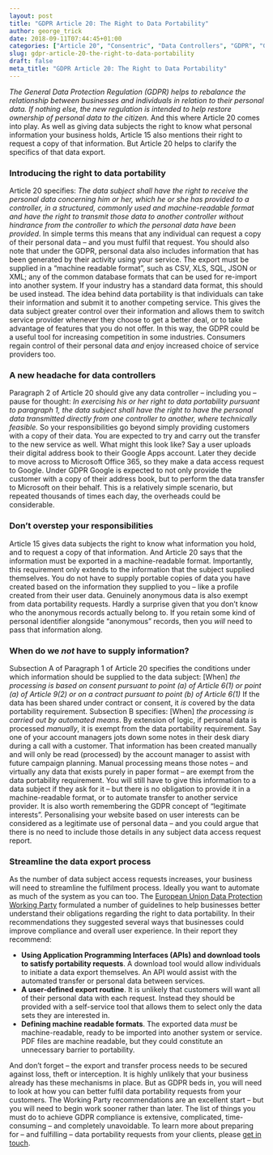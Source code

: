 ```yaml
---
layout: post
title: "GDPR Article 20: The Right to Data Portability"
author: george_trick
date: 2018-09-11T07:44:45+01:00
categories: ["Article 20", "Consentric", "Data Controllers", "GDPR", "GDPR Article 20: The Right to Data Portability", "Opinions", "Permissions"]
slug: gdpr-article-20-the-right-to-data-portability
draft: false
meta_title: "GDPR Article 20: The Right to Data Portability"
---
```


_The General Data Protection Regulation (GDPR) helps to rebalance the relationship between businesses and individuals in relation to their personal data. If nothing else, the new regulation is intended to help restore ownership of personal data to the citizen._ And this where Article 20 comes into play. As well as giving data subjects the right to know what personal information your business holds, Article 15 also mentions their right to request a copy of that information. But Article 20 helps to clarify the specifics of that data export.

### Introducing the right to data portability

Article 20 specifies: _The data subject shall have the right to receive the personal data concerning him or her, which he or she has provided to a controller, in a structured, commonly used and machine-readable format and have the right to transmit those data to another controller without hindrance from the controller to which the personal data have been provided_. In simple terms this means that any individual can request a copy of their personal data – and you must fulfil that request. You should also note that under the GDPR, personal data also includes information that has been generated by their activity using your service. The export must be supplied in a “machine readable format”, such as CSV, XLS, SQL, JSON or XML; any of the common database formats that can be used for re-import into another system. If your industry has a standard data format, this should be used instead. The idea behind data portability is that individuals can take their information and submit it to another competing service. This gives the data subject greater control over their information and allows them to switch service provider whenever they choose to get a better deal, or to take advantage of features that you do not offer. In this way, the GDPR could be a useful tool for increasing competition in some industries. Consumers regain control of their personal data _and_ enjoy increased choice of service providers too.

### A new headache for data controllers

Paragraph 2 of Article 20 should give any data controller – including you – pause for thought: _In exercising his or her right to data portability pursuant to paragraph 1, the data subject shall have the right to have the personal data transmitted directly from one controller to another, where technically feasible._ So your responsibilities go beyond simply providing customers with a copy of their data. You are expected to try and carry out the transfer to the new service as well. What might this look like? Say a user uploads their digital address book to their Google Apps account. Later they decide to move across to Microsoft Office 365, so they make a data access request to Google. Under GDPR Google is expected to not only provide the customer with a copy of their address book, but to perform the data transfer to Microsoft on their behalf. This is a relatively simple scenario, but repeated thousands of times each day, the overheads could be considerable.

### Don’t overstep your responsibilities

Article 15 gives data subjects the right to know what information you hold, and to request a copy of that information. And Article 20 says that the information must be exported in a machine-readable format. Importantly, this requirement only extends to the information that the subject supplied themselves. You do not have to supply portable copies of data you have created based on the information they supplied to you – like a profile created from their user data. Genuinely anonymous data is also exempt from data portability requests. Hardly a surprise given that you don’t know who the anonymous records actually belong to. If you retain some kind of personal identifier alongside “anonymous” records, then you _will_ need to pass that information along.

### When do we _not_ have to supply information?

Subsection A of Paragraph 1 of Article 20 specifies the conditions under which information should be supplied to the data subject: \[When\] _the processing is based on consent pursuant to point (a) of Article 6(1) or point (a) of Article 9(2) or on a contract pursuant to point (b) of Article 6(1)_ If the data has been shared under contract or consent, it _is_ covered by the data portability requirement. Subsection B specifies: \[When\] _the processing is carried out by automated means_. By extension of logic, if personal data is processed _manually_, it is exempt from the data portability requirement. Say one of your account managers jots down some notes in their desk diary during a call with a customer. That information has been created manually and will only be read (processed) by the account manager to assist with future campaign planning. Manual processing means those notes – and virtually any data that exists purely in paper format – are exempt from the data portability requirement. You will still have to give this information to a data subject if they ask for it – but there is no obligation to provide it in a machine-readable format, or to automate transfer to another service provider. It is also worth remembering the GDPR concept of “legitimate interests”. Personalising your website based on user interests can be considered as a legitimate use of personal data – and you could argue that there is no need to include those details in any subject data access request report.

### Streamline the data export process

As the number of data subject access requests increases, your business will need to streamline the fulfilment process. Ideally you want to automate as much of the system as you can too. The [European Union Data Protection Working Party](https://ec.europa.eu/newsroom/document.cfm?doc_id=44099) formulated a number of guidelines to help businesses better understand their obligations regarding the right to data portability. In their recommendations they suggested several ways that businesses could improve compliance and overall user experience. In their report they recommend:

*   **Using Application Programming Interfaces (APIs) and download tools to satisfy portability requests**. A download tool would allow individuals to initiate a data export themselves. An API would assist with the automated transfer or personal data between services.
*   **A user-defined export routine**. It is unlikely that customers will want all of their personal data with each request. Instead they should be provided with a self-service tool that allows them to select only the data sets they are interested in.
*   **Defining machine readable formats**. The exported data _must_ be machine-readable, ready to be imported into another system or service. PDF files are machine readable, but they could constitute an unnecessary barrier to portability.

And don’t forget – the export and transfer process needs to be secured against loss, theft or interception. It is highly unlikely that your business already has these mechanisms in place. But as GDPR beds in, you will need to look at how you can better fulfil data portability requests from your customers. The Working Party recommendations are an excellent start – but you will need to begin work sooner rather than later. The list of things you must do to achieve GDPR compliance is extensive, complicated, time-consuming – and completely unavoidable. To learn more about preparing for – and fulfilling – data portability requests from your clients, please [get in touch](https://consentric.io/contact-us).